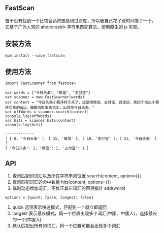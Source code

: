 ## FastScan
苦于没有找到一个比较合适的敏感词过滤库，所以我自己花了点时间撸了一个。
它基于广为人知的 ahocorasick 字符串匹配算法，使用原生的 js 实现。

## 安装方法
```
npm install --save fastscan
```

## 使用方法
```
import FastScanner from fastscan

var words = ["今日头条"，"微信", "支付宝"]
var scanner = new FastScanner(words)
var content = "今日头条小程序终于来了，这是继微信、支付宝、百度后，第四个推出小程序功能的App。猫眼电影率先试水，出现在今日头条。"
var offWords = scanner.search(content)
console.log(offWords)
var hits = scanner.hits(content)
console.log(hits)

-------------
[ [ 0, '今日头条' ], [ 15, '微信' ], [ 18, '支付宝' ], [ 53, '今日头条' ] ]
{ '今日头条': 2, '微信': 1, '支付宝': 1 }
```

## API

1. 查询匹配的词汇以及所在字符串的位置 search(content, option={})
2. 查询匹配词汇的命中数量 hits(content, options={})
3. 临时动态增加词汇，不修正其它词汇的回溯指针 add(word)

```
options = {quick: false, longest: false}
```
1. quick 选项表示快速模式，匹配到一个就立即返回
2. longest 表示最长模式，同一个位置出现多个词汇(中国、中国人)，选择最长的一个(中国人)
3. 默认匹配出所有的词汇，同一个位置可能会出现多个词汇